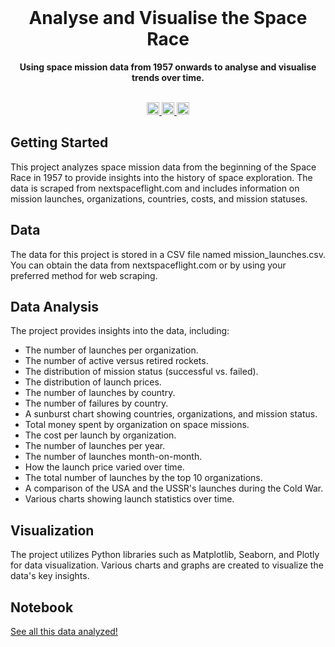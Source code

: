 <div align="center">
  <br>
  <h1>Analyse and Visualise the Space Race</h1>
  <strong>Using space mission data from 1957 onwards to analyse and visualise trends over time.</strong>
</div>
<br>
<p align="center">
  <a target="_blank" href="www.linkedin.com/in/davis-burrill-512071256">
    <img height="20" src="https://img.shields.io/badge/LinkedIn-0077B5?style=for-the-badge&logo=linkedin&logoColor=white" />
  </a>
  <a target="_blank" href="#">
    <img height="20" src="https://forthebadge.com/images/badges/made-with-python.svg" />
  </a>
  <a target="_blank" href="mailto:davisburrill@icloud.com">
    <img height="20" src="https://img.shields.io/badge/Email-0077B5?style=for-the-badge&logo=minutemailer&logoColor=white&color=green" />
  </a>
</p>

## Getting Started

This project analyzes space mission data from the beginning of the Space Race in 1957 to provide insights into the history of space exploration. The data is scraped from nextspaceflight.com and includes information on mission launches, organizations, countries, costs, and mission statuses.

## Data
The data for this project is stored in a CSV file named mission_launches.csv. You can obtain the data from nextspaceflight.com or by using your preferred method for web scraping.

## Data Analysis
The project provides insights into the data, including:

- The number of launches per organization.
- The number of active versus retired rockets.
- The distribution of mission status (successful vs. failed).
- The distribution of launch prices.
- The number of launches by country.
- The number of failures by country.
- A sunburst chart showing countries, organizations, and mission status.
- Total money spent by organization on space missions.
- The cost per launch by organization.
- The number of launches per year.
- The number of launches month-on-month.
- How the launch price varied over time.
- The total number of launches by the top 10 organizations.
- A comparison of the USA and the USSR's launches during the Cold War.
- Various charts showing launch statistics over time.

## Visualization
The project utilizes Python libraries such as Matplotlib, Seaborn, and Plotly for data visualization. Various charts and graphs are created to visualize the data's key insights.

## Notebook
[See all this data analyzed!](https://github.com/dabu3393/Analyse-and-Visualise-the-Space-Race/blob/main/Space_Missions_Analysis_(start).ipynb)
